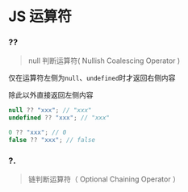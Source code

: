 # JS 运算符

### ??

> null 判断运算符( Nullish Coalescing Operator )

仅在运算符左侧为`null`、`undefined`时才返回右侧内容

除此以外直接返回左侧内容

```ts
null ?? "xxx"; // "xxx"
undefined ?? "xxx"; // "xxx"
```

```ts
0 ?? "xxx"; // 0
false ?? "xxx"; // false
```

### ?.

> 链判断运算符（ Optional Chaining Operator ）
